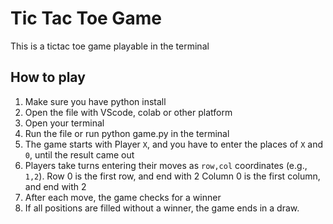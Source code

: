 # Tic Tac Toe Game

This is a tictac toe game playable in the terminal

## How to play

1. Make sure you have python install
2. Open the file with VScode, colab or other platform
3. Open your terminal
4. Run the file or run python game.py in the terminal
5. The game starts with Player `X`, and you have to enter the places of `X` and `0`, until the result came out
6. Players take turns entering their moves as `row,col` coordinates (e.g., `1,2`).
   Row 0 is the first row, and end with 2
   Column 0 is the first column, and end with 2
3. After each move, the game checks for a winner
4. If all positions are filled without a winner, the game ends in a draw.
